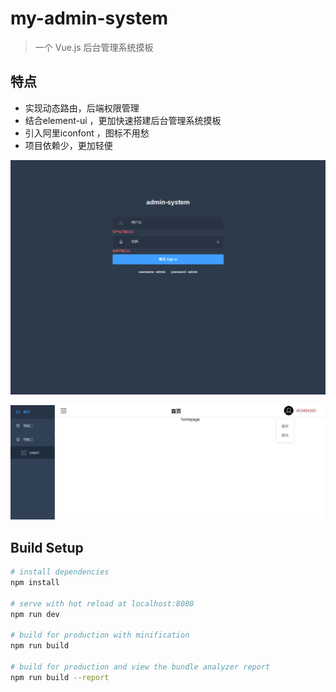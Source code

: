 # my-admin-system

> 一个 Vue.js 后台管理系统摸板

## 特点
* 实现动态路由，后端权限管理
* 结合element-ui ，更加快速搭建后台管理系统摸板
* 引入阿里iconfont ，图标不用愁
* 项目依赖少，更加轻便

![Alt 功能模块](https://github.com/lidog/myAdminSys/blob/master/egImg/1.png)

![Alt 功能模块](https://github.com/lidog/myAdminSys/blob/master/egImg/2.png)


## Build Setup

``` bash
# install dependencies
npm install

# serve with hot reload at localhost:8080
npm run dev

# build for production with minification
npm run build

# build for production and view the bundle analyzer report
npm run build --report
```


